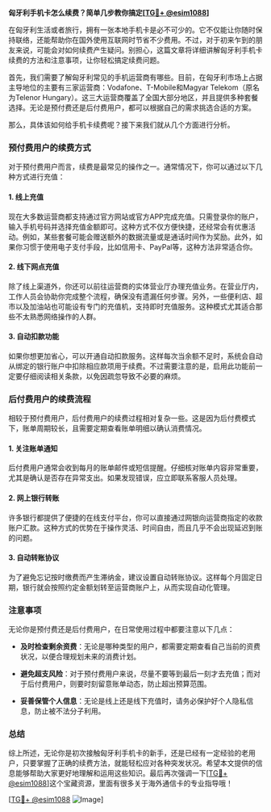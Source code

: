**匈牙利手机卡怎么续费？简单几步教你搞定[[TG💪+ @esim1088](https://t.me/s/esim1088)]**

在匈牙利生活或者旅行，拥有一张本地手机卡是必不可少的。它不仅能让你随时保持联络，还能帮助你在国外使用互联网时节省不少费用。不过，对于初来乍到的朋友来说，可能会对如何续费产生疑问。别担心，这篇文章将详细讲解匈牙利手机卡续费的方法和注意事项，让你轻松搞定续费问题。

首先，我们需要了解匈牙利常见的手机运营商有哪些。目前，在匈牙利市场上占据主导地位的主要有三家运营商：Vodafone、T-Mobile和Magyar Telekom（原名为Telenor Hungary）。这三大运营商覆盖了全国大部分地区，并且提供多种套餐选择。无论是预付费还是后付费用户，都可以根据自己的需求挑选合适的方案。

那么，具体该如何给手机卡续费呢？接下来我们就从几个方面进行分析。

### 预付费用户的续费方式

对于预付费用户而言，续费是最常见的操作之一。通常情况下，你可以通过以下几种方式进行充值：

#### 1. **线上充值**
现在大多数运营商都支持通过官方网站或官方APP完成充值。只需登录你的账户，输入手机号码并选择充值金额即可。这种方式不仅方便快捷，还经常会有优惠活动。例如，某些套餐可能会赠送额外的数据流量或是通话时间作为奖励。此外，如果你习惯于使用电子支付手段，比如信用卡、PayPal等，这种方法非常适合你。

#### 2. **线下网点充值**
除了线上渠道外，你还可以前往运营商的实体营业厅办理充值业务。在营业厅内，工作人员会协助你完成整个流程，确保没有遗漏任何步骤。另外，一些便利店、超市以及加油站也可能设有专门的充值机，支持即时充值服务。这种模式尤其适合那些不太熟悉网络操作的人群。

#### 3. **自动扣款功能**
如果你想更加省心，可以开通自动扣款服务。这样每次当余额不足时，系统会自动从绑定的银行账户中扣除相应款项用于续费。不过需要注意的是，启用此功能前一定要仔细阅读相关条款，以免因疏忽导致不必要的麻烦。

### 后付费用户的续费流程

相较于预付费用户，后付费用户的续费过程相对复杂一些。这是因为后付费模式下，账单周期较长，且需要定期查看账单明细以确认消费情况。

#### 1. **关注账单通知**
后付费用户通常会收到每月的账单邮件或短信提醒。仔细核对账单内容非常重要，尤其是确认是否存在异常支出。如果发现错误，应立即联系客服人员处理。

#### 2. **网上银行转账**
许多银行都提供了便捷的在线支付平台，你可以直接通过网银向运营商指定的收款账户汇款。这种方式的优势在于操作灵活、时间自由，而且几乎不会出现延迟到账的问题。

#### 3. **自动转账协议**
为了避免忘记按时缴费而产生滞纳金，建议设置自动转账协议。这样每个月固定日期，银行就会按照约定金额划转至运营商账户上，从而实现自动化管理。

### 注意事项

无论你是预付费还是后付费用户，在日常使用过程中都要注意以下几点：

- **及时检查剩余资费**：无论是哪种类型的用户，都需要定期查看自己当前的资费状况，以便合理规划未来的消费计划。
  
- **避免超支风险**：对于预付费用户来说，尽量不要等到最后一刻才去充值；而对于后付费用户，则要时刻留意账单动态，防止超出预算范围。

- **妥善保管个人信息**：无论是线上还是线下充值时，请务必保护好个人隐私信息，防止被不法分子利用。

### 总结

综上所述，无论你是初次接触匈牙利手机卡的新手，还是已经有一定经验的老用户，只要掌握了正确的续费方法，就能轻松应对各种突发状况。希望本文提供的信息能够帮助大家更好地理解和运用这些知识。最后再次强调一下[[TG💪+ @esim1088](https://t.me/s/esim1088)]这个宝藏资源，里面有很多关于海外通信卡的专业指导哦！

[[TG💪+ @esim1088](https://t.me/s/esim1088) ![Image](https://i.postimg.cc/4NQfJmqS/Snipaste-2025-05-13-00-14-12.png)]